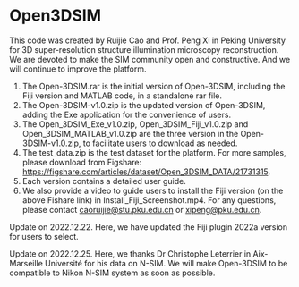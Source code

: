 # Open3DSIM
This code was created by Ruijie Cao and Prof. Peng Xi in Peking University for 3D super-resolution structure illumination microscopy reconstruction. We are devoted to make the SIM community open and constructive. And we will continue to improve the platform.

1. The Open-3DSIM.rar is the initial version of Open-3DSIM, including the Fiji version and MATLAB code, in a standalone rar file.
2. The Open-3DSIM-v1.0.zip is the updated version of Open-3DSIM, adding the Exe application for the convenience of users.
3. The Open_3DSIM_Exe_v1.0.zip, Open_3DSIM_Fiji_v1.0.zip and Open_3DSIM_MATLAB_v1.0.zip are the three version in the Open-3DSIM-v1.0.zip, to facilitate users to download as needed.
4. The test_data.zip is the test dataset for the platform. For more samples, please download from Figshare: https://figshare.com/articles/dataset/Open_3DSIM_DATA/21731315.
5. Each version contains a detailed user guide.
6. We also provide a video to guide users to install the Fiji version (on the above Fishare link) in Install_Fiji_Screenshot.mp4. For any questions, please contact caoruijie@stu.pku.edu.cn or xipeng@pku.edu.cn.

Update on 2022.12.22. Here, we have updated the Fiji plugin 2022a version for users to select.

Update on 2022.12.25. Here, we thanks Dr Christophe Leterrier in Aix-Marseille Université for his data on N-SIM. We will make Open-3DSIM to be compatible to Nikon N-SIM system as soon as possible.
